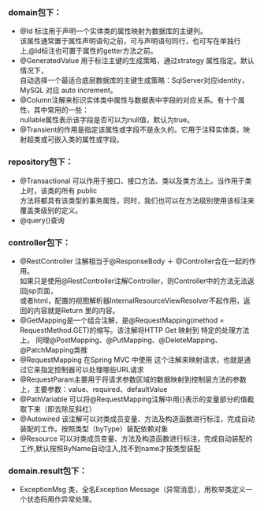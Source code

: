 ### domain包下：  
- @Id 标注用于声明一个实体类的属性映射为数据库的主键列。   
该属性通常置于属性声明语句之前，可与声明语句同行，也可写在单独行上,@Id标注也可置于属性的getter方法之前。  
- @GeneratedValue 用于标注主键的生成策略，通过strategy 属性指定。默认情况下，  
自动选择一个最适合底层数据库的主键生成策略：SqlServer对应identity，MySQL 对应 auto increment。  
- @Column注解来标识实体类中属性与数据表中字段的对应关系。有十个属性，其中常用的一些：  
nullable属性表示该字段是否可以为null值，默认为true。  
- @Transient的作用是指定该属性或字段不是永久的。它用于注释实体类，映射超类或可嵌入类的属性或字段。  
### repository包下：
- @Transactional 可以作用于接口、接口方法、类以及类方法上。当作用于类上时，该类的所有 public  
方法将都具有该类型的事务属性，同时，我们也可以在方法级别使用该标注来覆盖类级别的定义。  
- @query()查询  
### controller包下：
- @RestController 注解相当于@ResponseBody ＋ @Controller合在一起的作用。  
如果只是使用@RestController注解Controller，则Controller中的方法无法返回jsp页面，  
或者html，配置的视图解析器InternalResourceViewResolver不起作用，返回的内容就是Return 里的内容。
- @GetMapping是一个组合注解，是@RequestMapping(method = RequestMethod.GET)的缩写。该注解将HTTP Get 映射到 特定的处理方法上。
同理@PostMapping、@PutMapping、@DeleteMapping、@PatchMapping类推
- @RequestMapping 在Spring MVC 中使用 这个注解来映射请求，也就是通过它来指定控制器可以处理哪些URL请求
- @RequestParam主要用于将请求参数区域的数据映射到控制层方法的参数上，主要参数：value、required、defaultValue
- @PathVariable 可以将@RequestMapping注解中用{}表示的变量部分的值截取下来（即去除反斜杠）
- @Autowired 该注解可以对类成员变量、方法及构造函数进行标注，完成自动装配的工作。按照类型（byType）装配依赖对象
- @Resource 可以对类成员变量、方法及构造函数进行标注，完成自动装配的工作,默认按照ByName自动注入,找不到name才按类型装配
### domain.result包下：
- ExceptionMsg 类，全名Exception Message（异常消息），用枚举类定义一个状态码用作异常处理。
